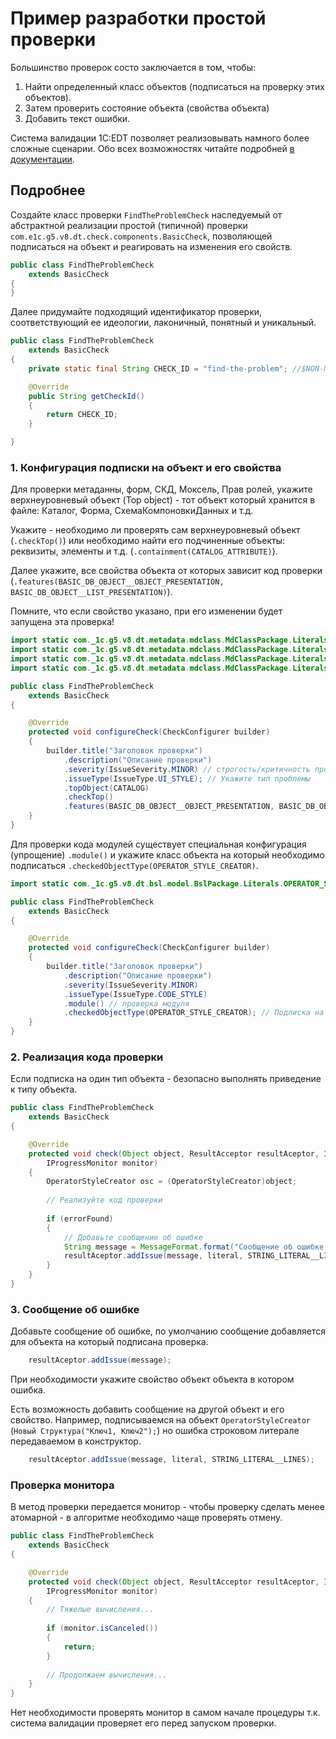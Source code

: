 # Пример разработки простой проверки

Большинство проверок состо заключается в том, чтобы:

1. Найти определенный класс объектов  (подписаться на проверку этих объектов). 
2. Затем проверить состояние объекта (свойства объекта)
3. Добавить текст ошибки.

Система валидации 1C:EDT позволяет реализовывать намного более сложные сценарии. 
Обо всех возможностях читайте подробней [в документации](https://edt.1c.ru/dev/ru/docs/plugins/dev/checks/checksdoc.pdf).

## Подробнее


Создайте класс проверки `FindTheProblemCheck` наследуемый от абстрактной реализации простой (типичной) 
проверки `com.e1c.g5.v8.dt.check.components.BasicCheck`, позволяющей подписаться на объект и реагировать на изменения его свойств.


```java
public class FindTheProblemCheck
    extends BasicCheck
{
}
```

Далее придумайте подходящий идентификатор проверки, соответствующий ее идеологии, лаконичный, понятный и уникальный.


```java
public class FindTheProblemCheck
    extends BasicCheck
{
    private static final String CHECK_ID = "find-the-problem"; //$NON-NLS-1$

    @Override
    public String getCheckId()
    {
        return CHECK_ID;
    }

}
```

### 1. Конфигурация подписки на объект и его свойства

Для проверки метаданны, форм, СКД, Моксель, Прав ролей, укажите верхнеуровневый объект (Top object) - тот объект который хранится в файле: Каталог, Форма, СхемаКомпоновкиДанных и т.д.

Укажите - необходимо ли проверять сам верхнеуровневый объект (`.checkTop()`) или необходимо найти его подчиненные объекты: реквизиты, элементы и т.д. (`.containment(CATALOG_ATTRIBUTE)`).

Далее укажите, все свойства объекта от которых зависит код проверки (`.features(BASIC_DB_OBJECT__OBJECT_PRESENTATION, BASIC_DB_OBJECT__LIST_PRESENTATION)`). 

Помните, что если свойство указано, при его изменении будет запущена эта проверка!


```java
import static com._1c.g5.v8.dt.metadata.mdclass.MdClassPackage.Literals.CATALOG;
import static com._1c.g5.v8.dt.metadata.mdclass.MdClassPackage.Literals.CATALOG_ATTRIBUTE;
import static com._1c.g5.v8.dt.metadata.mdclass.MdClassPackage.Literals.BASIC_DB_OBJECT__LIST_PRESENTATION;
import static com._1c.g5.v8.dt.metadata.mdclass.MdClassPackage.Literals.BASIC_DB_OBJECT__OBJECT_PRESENTATION;

public class FindTheProblemCheck
    extends BasicCheck
{

    @Override
    protected void configureCheck(CheckConfigurer builder)
    {
        builder.title("Заголовок проверки")
            .description("Описание проверки")
            .severity(IssueSeverity.MINOR) // строгость/критичность проверки - старайтесь быть менее критичнми :)
            .issueType(IssueType.UI_STYLE); // Укажите тип проблемы
            .topObject(CATALOG)
            .checkTop()
            .features(BASIC_DB_OBJECT__OBJECT_PRESENTATION, BASIC_DB_OBJECT__LIST_PRESENTATION);
    }
}
```

Для проверки кода модулей существует специальная конфигурация (упрощение)  `.module()` и укажите класс объекта на который необходимо подписаться `.checkedObjectType(OPERATOR_STYLE_CREATOR)`.


```java
import static com._1c.g5.v8.dt.bsl.model.BslPackage.Literals.OPERATOR_STYLE_CREATOR;

public class FindTheProblemCheck
    extends BasicCheck
{

    @Override
    protected void configureCheck(CheckConfigurer builder)
    {
        builder.title("Заголовок проверки")
            .description("Описание проверки")
            .severity(IssueSeverity.MINOR)
            .issueType(IssueType.CODE_STYLE)
            .module() // проверка модуля
            .checkedObjectType(OPERATOR_STYLE_CREATOR); // Подписка на класс объекта модели модуля
    }
}
```


### 2. Реализация кода проверки


Если подписка на один тип объекта - безопасно выполнять приведение к типу объекта.

```java
public class FindTheProblemCheck
    extends BasicCheck
{

    @Override
    protected void check(Object object, ResultAcceptor resultAceptor, ICheckParameters parameters,
        IProgressMonitor monitor)
    {
        OperatorStyleCreator osc = (OperatorStyleCreator)object;
        
        // Реализуйте код проверки
        
        if (errorFound)
        {
        	// Добавьте сообщение об ошибке
            String message = MessageFormat.format("Сообщение об ошибке что значение {} не правильное", maxKeys);
            resultAceptor.addIssue(message, literal, STRING_LITERAL__LINES);
        }
    }
}
```

### 3. Сообщение об ошибке

Добавьте сообщение об ошибке, по умолчанию сообщение добавляется для объекта на который подписана проверка.

```java
	resultAceptor.addIssue(message);
```

При необходимости укажите свойство объект объекта в котором ошибка.

Есть возможность добавить сообщение на другой объект и его свойство. 
Например, подписываемся на объект `OperatorStyleCreator` (`Новый Структура("Ключ1, Ключ2");`) но ошибка строковом литерале передаваемом в конструктор.


```java
	resultAceptor.addIssue(message, literal, STRING_LITERAL__LINES);
```


### Проверка монитора

В метод проверки передается монитор - чтобы проверку сделать менее атомарной - в алгоритме необходимо чаще проверять отмену.


```java
public class FindTheProblemCheck
    extends BasicCheck
{

    @Override
    protected void check(Object object, ResultAcceptor resultAceptor, ICheckParameters parameters,
        IProgressMonitor monitor)
    {
        // Тяжелые вычисления...
        
        if (monitor.isCanceled())
        {
        	return;
        }
        
        // Продолжаем вычисления...
    }
}
```

Нет необходимости проверять монитор в самом начале процедуры т.к. система валидации проверяет его перед запуском проверки.
